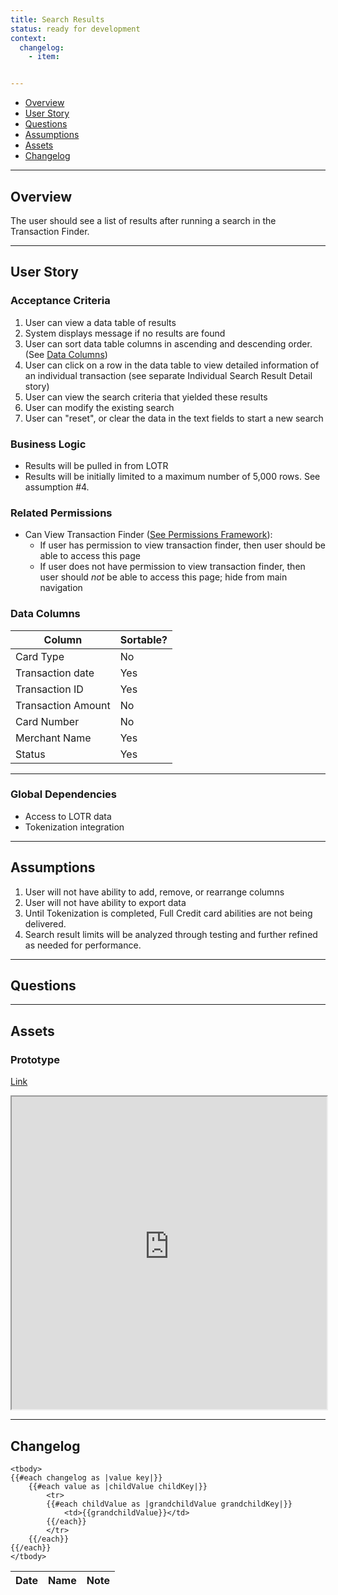 ```yaml
---
title: Search Results
status: ready for development
context:
  changelog:
    - item:


---
```


- [Overview](#overview)
- [User Story](#user-story)
- [Questions](#questions)
- [Assumptions](#assumptions)
- [Assets](#assets)
- [Changelog](#changelog)

---

## Overview <a name="overview"></a>

The user should see a list of results after running a search in the Transaction Finder.

---

## User Story <a name="user-story"></a>

### Acceptance Criteria

1. User can view a data table of results
1. System displays message if no results are found
1. User can sort data table columns in ascending and descending order. (See [Data Columns](#datacolumns))
1. User can click on a row in the data table to view detailed information of an individual transaction (see separate Individual Search Result Detail story)
1. User can view the search criteria that yielded these results
1. User can modify the existing search
1. User can "reset", or clear the data in the text fields to start a new search


### Business Logic

- Results will be pulled in from LOTR
- Results will be initially limited to a maximum number of 5,000 rows. See assumption #4.

### Related Permissions

- Can View Transaction Finder (<a href="http://104.196.8.155/docs/files/PermissionsFramework20170913.html" target=_blank>See Permissions Framework</a>):
  - If user has permission to view transaction finder, then user should be able to access this page
  - If user does not have permission to view transaction finder, then user should *not* be able to access this page; hide from main navigation

### Data Columns <a name="datacolumns"></a>

| Column | Sortable?  |
| -------------| ------------ |
| Card Type  | No |
| Transaction date  | Yes |
| Transaction ID  | Yes |
| Transaction Amount | No |
| Card Number     | No |
| Merchant Name  | Yes |
| Status  | Yes |

---

### Global Dependencies

- Access to LOTR data
- Tokenization integration

---

## Assumptions <a name="assumptions"></a>

1. User will not have ability to add, remove, or rearrange columns
1. User will not have ability to export data
1. Until Tokenization is completed, Full Credit card abilities are not being delivered.
1. Search result limits will be analyzed through testing and further refined as needed for performance.

---

## Questions <a name="questions"></a>

---

## Assets <a name="assets"></a>

### Prototype

[Link](https://cardinalsolutions.invisionapp.com/share/9VCIIA3UN#/screens/249740816)

<iframe width="100%" height="500" src="https://cardinalsolutions.invisionapp.com/share/9VCIIA3UN#/screens/249740816"></iframe>

---
## Changelog <a name="changelog"></a>

<table>
	<thead>
		<th>Date</th>
		<th>Name</th>
		<th>Note</th>
	</thead>

	<tbody>
	{{#each changelog as |value key|}}
		{{#each value as |childValue childKey|}}
			<tr>
			{{#each childValue as |grandchildValue grandchildKey|}}
				<td>{{grandchildValue}}</td>
			{{/each}}		
			</tr>
		{{/each}}
	{{/each}}
	</tbody>
</table>

